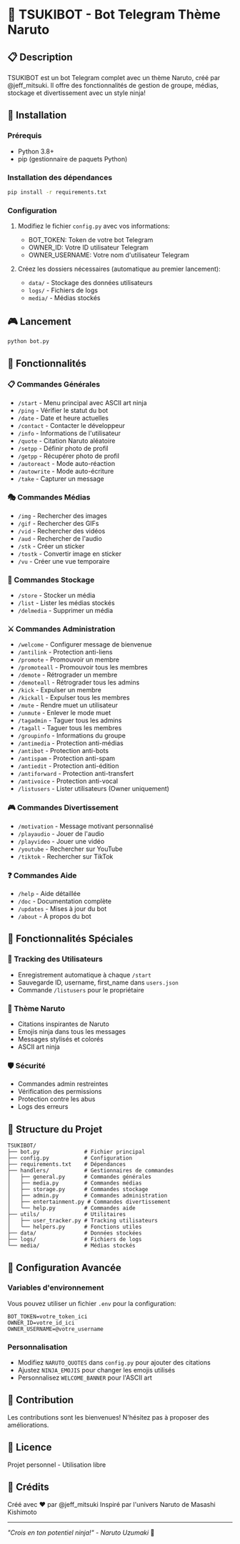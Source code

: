 # 🍥 TSUKIBOT - Bot Telegram Thème Naruto

## 📋 Description
TSUKIBOT est un bot Telegram complet avec un thème Naruto, créé par @jeff_mitsuki. Il offre des fonctionnalités de gestion de groupe, médias, stockage et divertissement avec un style ninja!

## 🚀 Installation

### Prérequis
- Python 3.8+
- pip (gestionnaire de paquets Python)

### Installation des dépendances
```bash
pip install -r requirements.txt
```

### Configuration
1. Modifiez le fichier `config.py` avec vos informations:
   - BOT_TOKEN: Token de votre bot Telegram
   - OWNER_ID: Votre ID utilisateur Telegram
   - OWNER_USERNAME: Votre nom d'utilisateur Telegram

2. Créez les dossiers nécessaires (automatique au premier lancement):
   - `data/` - Stockage des données utilisateurs
   - `logs/` - Fichiers de logs
   - `media/` - Médias stockés

## 🎮 Lancement
```bash
python bot.py
```

## 🥷 Fonctionnalités

### 📋 Commandes Générales
- `/start` - Menu principal avec ASCII art ninja
- `/ping` - Vérifier le statut du bot
- `/date` - Date et heure actuelles
- `/contact` - Contacter le développeur
- `/info` - Informations de l'utilisateur
- `/quote` - Citation Naruto aléatoire
- `/setpp` - Définir photo de profil
- `/getpp` - Récupérer photo de profil
- `/autoreact` - Mode auto-réaction
- `/autowrite` - Mode auto-écriture
- `/take` - Capturer un message

### 🎭 Commandes Médias
- `/img` - Rechercher des images
- `/gif` - Rechercher des GIFs
- `/vid` - Rechercher des vidéos
- `/aud` - Rechercher de l'audio
- `/stk` - Créer un sticker
- `/tostk` - Convertir image en sticker
- `/vu` - Créer une vue temporaire

### 💾 Commandes Stockage
- `/store` - Stocker un média
- `/list` - Lister les médias stockés
- `/delmedia` - Supprimer un média

### ⚔️ Commandes Administration
- `/welcome` - Configurer message de bienvenue
- `/antilink` - Protection anti-liens
- `/promote` - Promouvoir un membre
- `/promoteall` - Promouvoir tous les membres
- `/demote` - Rétrograder un membre
- `/demoteall` - Rétrograder tous les admins
- `/kick` - Expulser un membre
- `/kickall` - Expulser tous les membres
- `/mute` - Rendre muet un utilisateur
- `/unmute` - Enlever le mode muet
- `/tagadmin` - Taguer tous les admins
- `/tagall` - Taguer tous les membres
- `/groupinfo` - Informations du groupe
- `/antimedia` - Protection anti-médias
- `/antibot` - Protection anti-bots
- `/antispam` - Protection anti-spam
- `/antiedit` - Protection anti-édition
- `/antiforward` - Protection anti-transfert
- `/antivoice` - Protection anti-vocal
- `/listusers` - Lister utilisateurs (Owner uniquement)

### 🎮 Commandes Divertissement
- `/motivation` - Message motivant personnalisé
- `/playaudio` - Jouer de l'audio
- `/playvideo` - Jouer une vidéo
- `/youtube` - Rechercher sur YouTube
- `/tiktok` - Rechercher sur TikTok

### ❓ Commandes Aide
- `/help` - Aide détaillée
- `/doc` - Documentation complète
- `/updates` - Mises à jour du bot
- `/about` - À propos du bot

## 🎯 Fonctionnalités Spéciales

### 👥 Tracking des Utilisateurs
- Enregistrement automatique à chaque `/start`
- Sauvegarde ID, username, first_name dans `users.json`
- Commande `/listusers` pour le propriétaire

### 🍥 Thème Naruto
- Citations inspirantes de Naruto
- Emojis ninja dans tous les messages
- Messages stylisés et colorés
- ASCII art ninja

### 🛡️ Sécurité
- Commandes admin restreintes
- Vérification des permissions
- Protection contre les abus
- Logs des erreurs

## 📁 Structure du Projet
```
TSUKIBOT/
├── bot.py              # Fichier principal
├── config.py           # Configuration
├── requirements.txt    # Dépendances
├── handlers/           # Gestionnaires de commandes
│   ├── general.py      # Commandes générales
│   ├── media.py        # Commandes médias
│   ├── storage.py      # Commandes stockage
│   ├── admin.py        # Commandes administration
│   ├── entertainment.py # Commandes divertissement
│   └── help.py         # Commandes aide
├── utils/              # Utilitaires
│   ├── user_tracker.py # Tracking utilisateurs
│   └── helpers.py      # Fonctions utiles
├── data/               # Données stockées
├── logs/               # Fichiers de logs
└── media/              # Médias stockés
```

## 🔧 Configuration Avancée

### Variables d'environnement
Vous pouvez utiliser un fichier `.env` pour la configuration:
```env
BOT_TOKEN=votre_token_ici
OWNER_ID=votre_id_ici
OWNER_USERNAME=@votre_username
```

### Personnalisation
- Modifiez `NARUTO_QUOTES` dans `config.py` pour ajouter des citations
- Ajustez `NINJA_EMOJIS` pour changer les emojis utilisés
- Personnalisez `WELCOME_BANNER` pour l'ASCII art

## 🤝 Contribution
Les contributions sont les bienvenues! N'hésitez pas à proposer des améliorations.

## 📄 Licence
Projet personnel - Utilisation libre

## 🍥 Crédits
Créé avec ❤️ par @jeff_mitsuki
Inspiré par l'univers Naruto de Masashi Kishimoto

---
*"Crois en ton potentiel ninja!" - Naruto Uzumaki* 🥷